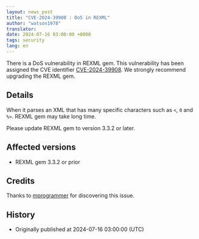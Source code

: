 ```yaml
---
layout: news_post
title: "CVE-2024-39908 : DoS in REXML"
author: "watson1978"
translator:
date: 2024-07-16 03:00:00 +0000
tags: security
lang: en
---
```


There is a DoS vulnerability in REXML gem. This vulnerability has been assigned the CVE identifier [CVE-2024-39908](https://www.cve.org/CVERecord?id=CVE-2024-39908). We strongly recommend upgrading the REXML gem.

## Details

When it parses an XML that has many specific characters such as `<`, `0` and `%>`. REXML gem may take long time.

Please update REXML gem to version 3.3.2 or later.

## Affected versions

* REXML gem 3.3.2 or prior

## Credits

Thanks to [mprogrammer](https://hackerone.com/mprogrammer) for discovering this issue.

## History

* Originally published at 2024-07-16 03:00:00 (UTC)
